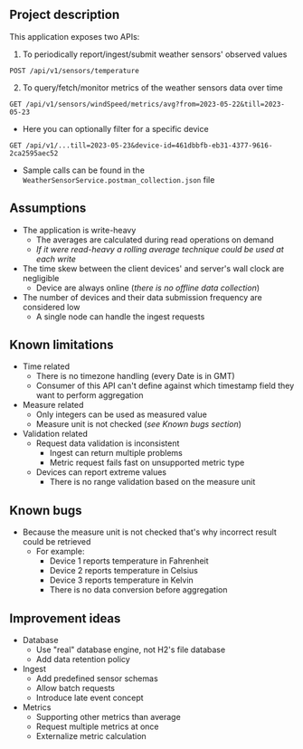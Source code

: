 ## Project description
This application exposes two APIs:
1. To periodically report/ingest/submit weather sensors' observed values 
```none
POST /api/v1/sensors/temperature
```
2. To query/fetch/monitor metrics of the weather sensors data over time 
```
GET /api/v1/sensors/windSpeed/metrics/avg?from=2023-05-22&till=2023-05-23
```
- Here you can optionally filter for a specific device
```
GET /api/v1/...till=2023-05-23&device-id=461dbbfb-eb31-4377-9616-2ca2595aec52
```
- Sample calls can be found in the `WeatherSensorService.postman_collection.json` file


## Assumptions
- The application is write-heavy
    - The averages are calculated during read operations on demand
    - *If it were read-heavy a rolling average technique could be used at each write*
- The time skew between the client devices' and server's wall clock are negligible
    - Device are always online (*there is no offline data collection*)
- The number of devices and their data submission frequency are considered low
    - A single node can handle the ingest requests

## Known limitations
- Time related
    - There is no timezone handling (every Date is in GMT)
    - Consumer of this API can't define against which timestamp field they want to perform aggregation
- Measure related
    - Only integers can be used as measured value
    - Measure unit is not checked (*see Known bugs section*)
- Validation related
    - Request data validation is inconsistent
      - Ingest can return multiple problems
      - Metric request fails fast on unsupported metric type 
    - Devices can report extreme values
      - There is no range validation based on the measure unit

## Known bugs
- Because the measure unit is not checked that's why incorrect result could be retrieved
  - For example:
    - Device 1 reports temperature in Fahrenheit
    - Device 2 reports temperature in Celsius
    - Device 3 reports temperature in Kelvin
    - There is no data conversion before aggregation  

## Improvement ideas
- Database
  - Use "real" database engine, not H2's file database
  - Add data retention policy
- Ingest
  - Add predefined sensor schemas 
  - Allow batch requests 
  - Introduce late event concept 
- Metrics
  - Supporting other metrics than average
  - Request multiple metrics at once
  - Externalize metric calculation  